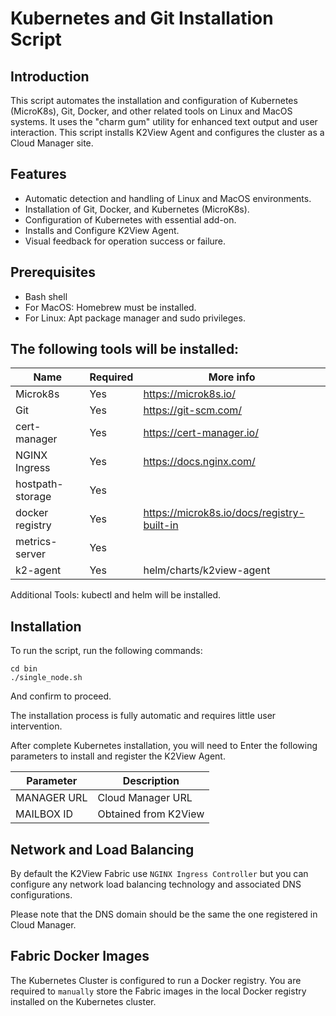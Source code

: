 # Kubernetes and Git Installation Script

## Introduction
This script automates the installation and configuration of Kubernetes (MicroK8s), Git, Docker, and other related tools on Linux and MacOS systems. It uses the "charm gum" utility for enhanced text output and user interaction.
This script installs K2View Agent and configures the cluster as a Cloud Manager site.

## Features
- Automatic detection and handling of Linux and MacOS environments.
- Installation of Git, Docker, and Kubernetes (MicroK8s).
- Configuration of Kubernetes with essential add-on.
- Installs and Configure K2View Agent.
- Visual feedback for operation success or failure.


## Prerequisites
- Bash shell
- For MacOS: Homebrew must be installed.
- For Linux: Apt package manager and sudo privileges.

## The following tools will be installed:
|Name            |Required |More info                                 |
|----------------|---------|------------------------------------------|
|Microk8s        |Yes      |https://microk8s.io/                      |
|Git             |Yes      |https://git-scm.com/                      |
|cert-manager    |Yes      |https://cert-manager.io/                  |
|NGINX Ingress   |Yes      |https://docs.nginx.com/                   |
|hostpath-storage|Yes      |                                          |
|docker registry |Yes      |https://microk8s.io/docs/registry-built-in|                           |
|metrics-server  |Yes      |                                          |
|k2-agent        |Yes      |helm/charts/k2view-agent                  |


Additional Tools: kubectl and helm will be installed.


## Installation

To run the script, run the following commands:

```
cd bin
./single_node.sh 
``````

And confirm to proceed.

The installation process is fully automatic and requires little user intervention.

After complete Kubernetes installation, you will need to Enter the following parameters to install and register the K2View Agent.

|Parameter       |Description                 |
|----------------|----------------------------|
|MANAGER URL     | Cloud Manager URL          |
|MAILBOX ID      | Obtained from K2View       |


## Network and Load Balancing

By default the K2View Fabric use `NGINX Ingress Controller` but you can configure any network load balancing technology and associated DNS configurations.

Please note that the DNS domain should be the same the one registered in Cloud Manager.


## Fabric Docker Images
The Kubernetes Cluster is configured to run a Docker registry.
You are required to `manually` store the Fabric images in the local Docker registry installed on the Kubernetes cluster.
